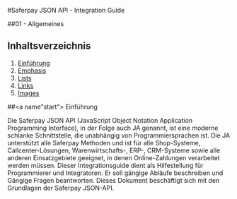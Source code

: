 #Saferpay JSON API - Integration Guide

##01 - Allgemeines

## <a name='TOC'></a>Inhaltsverzeichnis

1. [Einführung](#start)
1. [Emphasis](#emphasis)
1. [Lists](#lists)
1. [Links](#links)
1. [Images](#images)

##<a name"start"></a> Einführung

Die Saferpay JSON API (JavaScript Object Notation Application Programming Interface), in der Folge auch JA genannt, ist eine moderne schlanke Schnittstelle, die unabhängig von Programmiersprachen ist. 
Die JA unterstützt alle Saferpay Methoden und ist für alle Shop-Systeme, Callcenter-Lösungen, Warenwirtschafts-, ERP-, CRM-Systeme sowie alle anderen Einsatzgebiete geeignet, in denen Online-Zahlungen verarbeitet werden müssen.
Dieser Integrationsguide dient als Hilfestellung für Programmierer und Integratoren. Er soll gängige Abläufe beschreiben und Gängige Fragen beantworten.
Dieses Dokument beschäftigt sich mit den Grundlagen der Saferpay JSON-API.
